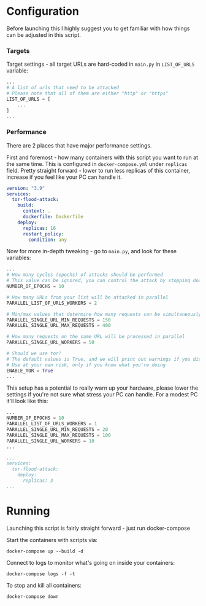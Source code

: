 # Configuration
Before launching this I highly suggest you to get familiar with how things can be adjusted in this script.

### Targets
Target settings - all target URLs are hard-coded in `main.py` in `LIST_OF_URLS` variable:
```python
...
# A list of urls that need to be attacked
# Please note that all of them are either "http" or "https"
LIST_OF_URLS = [
    ...
]
...
```

### Performance
There are 2 places that have major performance settings. 

First and foremost - how many containers with this script you want to run at the same time. This is configured in `docker-compose.yml` under `replicas` field. Pretty straight forward - lower to run less replicas of this container, increase if you feel like your PC can handle it.
```yaml
version: "3.9"
services:
  tor-flood-attack:
    build:
      context: .
      dockerfile: Dockerfile
    deploy:
      replicas: 16
      restart_policy:
        condition: any
```

Now for more in-depth tweaking - go to `main.py`, and look for these variables:
```python
...
# How many cycles (epochs) of attacks should be performed
# This value can be ignored, you can control the attack by stopping docker-compose at any time
NUMBER_OF_EPOCHS = 10

# How many URLs from your list will be attacked in parallel
PARALLEL_LIST_OF_URLS_WORKERS = 2

# Min/max values that determine how many requests can be simultaneously sent to a single URL
PARALLEL_SINGLE_URL_MIN_REQUESTS = 150
PARALLEL_SINGLE_URL_MAX_REQUESTS = 400

# How many requests on the same URL will be processed in parallel
PARALLEL_SINGLE_URL_WORKERS = 50

# Should we use tor?
# The default values is True, and we will print out warnings if you disable it
# Use at your own risk, only if you know what you're doing
ENABLE_TOR = True
...
```

This setup has a potential to really warn up your hardware, please lower the settings if you're not sure what stress your PC can handle. For a modest PC it'll look like this:
```python
...
NUMBER_OF_EPOCHS = 10
PARALLEL_LIST_OF_URLS_WORKERS = 1
PARALLEL_SINGLE_URL_MIN_REQUESTS = 20
PARALLEL_SINGLE_URL_MAX_REQUESTS = 100
PARALLEL_SINGLE_URL_WORKERS = 10
...
```

```yaml
...
services:
  tor-flood-attack:
    deploy:
      replicas: 3
...
```

# Running
Launching this script is fairly straight forward - just run docker-compose

Start the containers with scripts via:
```shell script
docker-compose up --build -d
```

Connect to logs to monitor what's going on inside your containers:
```shell script
docker-compose logs -f -t
```

To stop and kill all containers:
```shell script
docker-compose down
```
